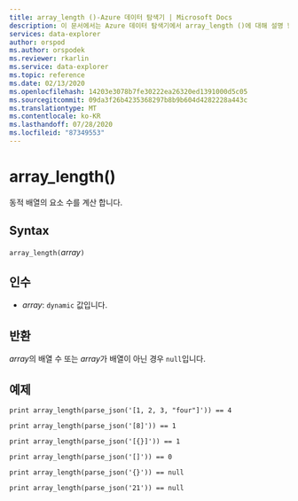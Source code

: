 ```yaml
---
title: array_length ()-Azure 데이터 탐색기 | Microsoft Docs
description: 이 문서에서는 Azure 데이터 탐색기에서 array_length ()에 대해 설명 합니다.
services: data-explorer
author: orspod
ms.author: orspodek
ms.reviewer: rkarlin
ms.service: data-explorer
ms.topic: reference
ms.date: 02/13/2020
ms.openlocfilehash: 14203e3078b7fe30222ea26320ed1391000d5c05
ms.sourcegitcommit: 09da3f26b4235368297b8b9b604d4282228a443c
ms.translationtype: MT
ms.contentlocale: ko-KR
ms.lasthandoff: 07/28/2020
ms.locfileid: "87349553"
---
```

# <a name="array_length"></a>array_length()

동적 배열의 요소 수를 계산 합니다.

## <a name="syntax"></a>Syntax

`array_length(`*array*`)`

## <a name="arguments"></a>인수

* *array*: `dynamic` 값입니다.

## <a name="returns"></a>반환

*array*의 배열 수 또는 *array*가 배열이 아닌 경우 `null`입니다.

## <a name="examples"></a>예제

```kusto
print array_length(parse_json('[1, 2, 3, "four"]')) == 4

print array_length(parse_json('[8]')) == 1

print array_length(parse_json('[{}]')) == 1

print array_length(parse_json('[]')) == 0

print array_length(parse_json('{}')) == null

print array_length(parse_json('21')) == null
```